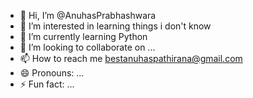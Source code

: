 - 👋 Hi, I’m @AnuhasPrabhashwara
- 👀 I’m interested in learning things i don't know
- 🌱 I’m currently learning Python
- 💞️ I’m looking to collaborate on ...
- 📫 How to reach me bestanuhaspathirana@gmail.com
- 😄 Pronouns: ...
- ⚡ Fun fact: ...

<!---
AnuhasPrabhashwara/AnuhasPrabhashwara is a ✨ special ✨ repository because its `README.md` (this file) appears on your GitHub profile.
You can click the Preview link to take a look at your changes.
--->
